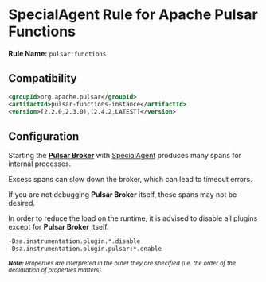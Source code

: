# SpecialAgent Rule for Apache Pulsar Functions

**Rule Name:** `pulsar:functions`

## Compatibility

```xml
<groupId>org.apache.pulsar</groupId>
<artifactId>pulsar-functions-instance</artifactId>
<version>[2.2.0,2.3.0),(2.4.2,LATEST]</version>
```

## Configuration

Starting the **[Pulsar Broker][broker]** with <ins>SpecialAgent</ins> produces many spans for internal processes.

Excess spans can slow down the broker, which can lead to timeout errors.

If you are not debugging **Pulsar Broker** itself, these spans may not be desired.

In order to reduce the load on the runtime, it is advised to disable all plugins except for **Pulsar Broker** itself:

```bash
-Dsa.instrumentation.plugin.*.disable
-Dsa.instrumentation.plugin.pulsar:*.enable
```
<sup>_**Note:** Properties are interpreted in the order they are specified (i.e. the order of the declaration of properties matters)._</sup>

[broker]: http://pulsar.apache.org/docs/en/concepts-architecture-overview/#brokers